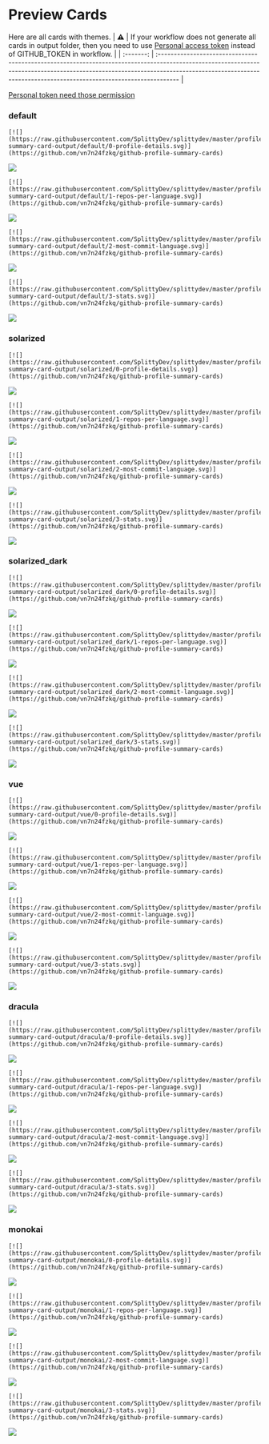 
# Preview Cards

Here are all cards with themes.
| :warning: | If your workflow does not generate all cards in output folder, then you need to use [Personal access token](https://docs.github.com/en/actions/configuring-and-managing-workflows/creating-and-storing-encrypted-secrets) instead of GITHUB_TOKEN in workflow. |
| :-------: | :------------------------------------------------------------------------------------------------------------------------------------------------------------------------------------------------------------------------------------------------ |

[Personal token need those permission](https://github.com/vn7n24fzkq/github-profile-summary-cards/wiki/Personal-access-token-permissions)


### default


```
[![](https://raw.githubusercontent.com/SplittyDev/splittydev/master/profile-summary-card-output/default/0-profile-details.svg)](https://github.com/vn7n24fzkq/github-profile-summary-cards)
```
![](https://raw.githubusercontent.com/SplittyDev/splittydev/master/profile-summary-card-output/default/0-profile-details.svg)


```
[![](https://raw.githubusercontent.com/SplittyDev/splittydev/master/profile-summary-card-output/default/1-repos-per-language.svg)](https://github.com/vn7n24fzkq/github-profile-summary-cards)
```
![](https://raw.githubusercontent.com/SplittyDev/splittydev/master/profile-summary-card-output/default/1-repos-per-language.svg)


```
[![](https://raw.githubusercontent.com/SplittyDev/splittydev/master/profile-summary-card-output/default/2-most-commit-language.svg)](https://github.com/vn7n24fzkq/github-profile-summary-cards)
```
![](https://raw.githubusercontent.com/SplittyDev/splittydev/master/profile-summary-card-output/default/2-most-commit-language.svg)


```
[![](https://raw.githubusercontent.com/SplittyDev/splittydev/master/profile-summary-card-output/default/3-stats.svg)](https://github.com/vn7n24fzkq/github-profile-summary-cards)
```
![](https://raw.githubusercontent.com/SplittyDev/splittydev/master/profile-summary-card-output/default/3-stats.svg)


### solarized


```
[![](https://raw.githubusercontent.com/SplittyDev/splittydev/master/profile-summary-card-output/solarized/0-profile-details.svg)](https://github.com/vn7n24fzkq/github-profile-summary-cards)
```
![](https://raw.githubusercontent.com/SplittyDev/splittydev/master/profile-summary-card-output/solarized/0-profile-details.svg)


```
[![](https://raw.githubusercontent.com/SplittyDev/splittydev/master/profile-summary-card-output/solarized/1-repos-per-language.svg)](https://github.com/vn7n24fzkq/github-profile-summary-cards)
```
![](https://raw.githubusercontent.com/SplittyDev/splittydev/master/profile-summary-card-output/solarized/1-repos-per-language.svg)


```
[![](https://raw.githubusercontent.com/SplittyDev/splittydev/master/profile-summary-card-output/solarized/2-most-commit-language.svg)](https://github.com/vn7n24fzkq/github-profile-summary-cards)
```
![](https://raw.githubusercontent.com/SplittyDev/splittydev/master/profile-summary-card-output/solarized/2-most-commit-language.svg)


```
[![](https://raw.githubusercontent.com/SplittyDev/splittydev/master/profile-summary-card-output/solarized/3-stats.svg)](https://github.com/vn7n24fzkq/github-profile-summary-cards)
```
![](https://raw.githubusercontent.com/SplittyDev/splittydev/master/profile-summary-card-output/solarized/3-stats.svg)


### solarized_dark


```
[![](https://raw.githubusercontent.com/SplittyDev/splittydev/master/profile-summary-card-output/solarized_dark/0-profile-details.svg)](https://github.com/vn7n24fzkq/github-profile-summary-cards)
```
![](https://raw.githubusercontent.com/SplittyDev/splittydev/master/profile-summary-card-output/solarized_dark/0-profile-details.svg)


```
[![](https://raw.githubusercontent.com/SplittyDev/splittydev/master/profile-summary-card-output/solarized_dark/1-repos-per-language.svg)](https://github.com/vn7n24fzkq/github-profile-summary-cards)
```
![](https://raw.githubusercontent.com/SplittyDev/splittydev/master/profile-summary-card-output/solarized_dark/1-repos-per-language.svg)


```
[![](https://raw.githubusercontent.com/SplittyDev/splittydev/master/profile-summary-card-output/solarized_dark/2-most-commit-language.svg)](https://github.com/vn7n24fzkq/github-profile-summary-cards)
```
![](https://raw.githubusercontent.com/SplittyDev/splittydev/master/profile-summary-card-output/solarized_dark/2-most-commit-language.svg)


```
[![](https://raw.githubusercontent.com/SplittyDev/splittydev/master/profile-summary-card-output/solarized_dark/3-stats.svg)](https://github.com/vn7n24fzkq/github-profile-summary-cards)
```
![](https://raw.githubusercontent.com/SplittyDev/splittydev/master/profile-summary-card-output/solarized_dark/3-stats.svg)


### vue


```
[![](https://raw.githubusercontent.com/SplittyDev/splittydev/master/profile-summary-card-output/vue/0-profile-details.svg)](https://github.com/vn7n24fzkq/github-profile-summary-cards)
```
![](https://raw.githubusercontent.com/SplittyDev/splittydev/master/profile-summary-card-output/vue/0-profile-details.svg)


```
[![](https://raw.githubusercontent.com/SplittyDev/splittydev/master/profile-summary-card-output/vue/1-repos-per-language.svg)](https://github.com/vn7n24fzkq/github-profile-summary-cards)
```
![](https://raw.githubusercontent.com/SplittyDev/splittydev/master/profile-summary-card-output/vue/1-repos-per-language.svg)


```
[![](https://raw.githubusercontent.com/SplittyDev/splittydev/master/profile-summary-card-output/vue/2-most-commit-language.svg)](https://github.com/vn7n24fzkq/github-profile-summary-cards)
```
![](https://raw.githubusercontent.com/SplittyDev/splittydev/master/profile-summary-card-output/vue/2-most-commit-language.svg)


```
[![](https://raw.githubusercontent.com/SplittyDev/splittydev/master/profile-summary-card-output/vue/3-stats.svg)](https://github.com/vn7n24fzkq/github-profile-summary-cards)
```
![](https://raw.githubusercontent.com/SplittyDev/splittydev/master/profile-summary-card-output/vue/3-stats.svg)


### dracula


```
[![](https://raw.githubusercontent.com/SplittyDev/splittydev/master/profile-summary-card-output/dracula/0-profile-details.svg)](https://github.com/vn7n24fzkq/github-profile-summary-cards)
```
![](https://raw.githubusercontent.com/SplittyDev/splittydev/master/profile-summary-card-output/dracula/0-profile-details.svg)


```
[![](https://raw.githubusercontent.com/SplittyDev/splittydev/master/profile-summary-card-output/dracula/1-repos-per-language.svg)](https://github.com/vn7n24fzkq/github-profile-summary-cards)
```
![](https://raw.githubusercontent.com/SplittyDev/splittydev/master/profile-summary-card-output/dracula/1-repos-per-language.svg)


```
[![](https://raw.githubusercontent.com/SplittyDev/splittydev/master/profile-summary-card-output/dracula/2-most-commit-language.svg)](https://github.com/vn7n24fzkq/github-profile-summary-cards)
```
![](https://raw.githubusercontent.com/SplittyDev/splittydev/master/profile-summary-card-output/dracula/2-most-commit-language.svg)


```
[![](https://raw.githubusercontent.com/SplittyDev/splittydev/master/profile-summary-card-output/dracula/3-stats.svg)](https://github.com/vn7n24fzkq/github-profile-summary-cards)
```
![](https://raw.githubusercontent.com/SplittyDev/splittydev/master/profile-summary-card-output/dracula/3-stats.svg)


### monokai


```
[![](https://raw.githubusercontent.com/SplittyDev/splittydev/master/profile-summary-card-output/monokai/0-profile-details.svg)](https://github.com/vn7n24fzkq/github-profile-summary-cards)
```
![](https://raw.githubusercontent.com/SplittyDev/splittydev/master/profile-summary-card-output/monokai/0-profile-details.svg)


```
[![](https://raw.githubusercontent.com/SplittyDev/splittydev/master/profile-summary-card-output/monokai/1-repos-per-language.svg)](https://github.com/vn7n24fzkq/github-profile-summary-cards)
```
![](https://raw.githubusercontent.com/SplittyDev/splittydev/master/profile-summary-card-output/monokai/1-repos-per-language.svg)


```
[![](https://raw.githubusercontent.com/SplittyDev/splittydev/master/profile-summary-card-output/monokai/2-most-commit-language.svg)](https://github.com/vn7n24fzkq/github-profile-summary-cards)
```
![](https://raw.githubusercontent.com/SplittyDev/splittydev/master/profile-summary-card-output/monokai/2-most-commit-language.svg)


```
[![](https://raw.githubusercontent.com/SplittyDev/splittydev/master/profile-summary-card-output/monokai/3-stats.svg)](https://github.com/vn7n24fzkq/github-profile-summary-cards)
```
![](https://raw.githubusercontent.com/SplittyDev/splittydev/master/profile-summary-card-output/monokai/3-stats.svg)


